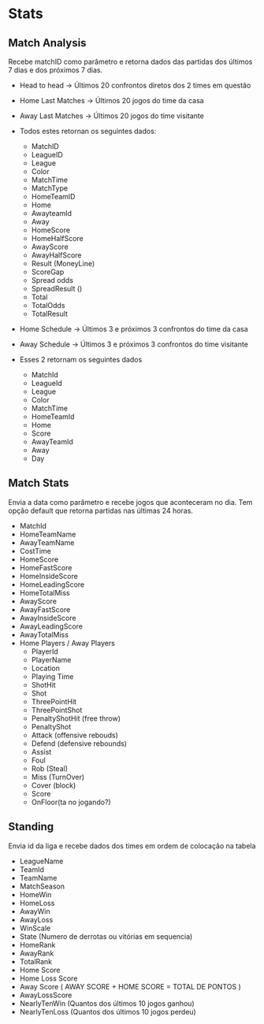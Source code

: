 # Stats

## Match Analysis

Recebe matchID como parâmetro e retorna dados das partidas dos últimos 7 dias e dos próximos 7 dias.

- Head to head -> Últimos 20 confrontos diretos dos 2 times em questão
- Home Last Matches -> Últimos 20 jogos do time da casa
- Away Last Matches -> Últimos 20 jogos do time visitante
- Todos estes retornan os seguintes dados:

  - MatchID
  - LeagueID
  - League
  - Color
  - MatchTime
  - MatchType
  - HomeTeamID
  - Home
  - AwayteamId
  - Away
  - HomeScore
  - HomeHalfScore
  - AwayScore
  - AwayHalfScore
  - Result (MoneyLine)
  - ScoreGap
  - Spread odds
  - SpreadResult ()
  - Total
  - TotalOdds
  - TotalResult

- Home Schedule -> Últimos 3 e próximos 3 confrontos do time da casa
- Away Schedule -> Últimos 3 e próximos 3 confrontos do time visitante
- Esses 2 retornam os seguintes dados
  - MatchId
  - LeagueId
  - League
  - Color
  - MatchTime
  - HomeTeamId
  - Home
  - Score
  - AwayTeamId
  - Away
  - Day

## Match Stats

Envia a data como parâmetro e recebe jogos que aconteceram no dia. Tem opção default que retorna partidas nas últimas 24 horas.

- MatchId
- HomeTeamName
- AwayTeamName
- CostTime
- HomeScore
- HomeFastScore
- HomeInsideScore
- HomeLeadingScore
- HomeTotalMiss
- AwayScore
- AwayFastScore
- AwayInsideScore
- AwayLeadingScore
- AwayTotalMiss
- Home Players / Away Players
  - PlayerId
  - PlayerName
  - Location
  - Playing Time
  - ShotHit
  - Shot
  - ThreePointHit
  - ThreePointShot
  - PenaltyShotHit (free throw)
  - PenaltyShot
  - Attack (offensive rebouds)
  - Defend (defensive rebounds)
  - Assist
  - Foul
  - Rob (Steal)
  - Miss (TurnOver)
  - Cover (block)
  - Score
  - OnFloor(ta no jogando?)

## Standing

Envia id da liga e recebe dados dos times em ordem de colocação na tabela

- LeagueName
- TeamId
- TeamName
- MatchSeason
- HomeWin
- HomeLoss
- AwayWin
- AwayLoss
- WinScale
- State (Numero de derrotas ou vitórias em sequencia)
- HomeRank
- AwayRank
- TotalRank
- Home Score
- Home Loss Score
- Away Score ( AWAY SCORE + HOME SCORE = TOTAL DE PONTOS )
- AwayLossScore
- NearlyTenWin (Quantos dos últimos 10 jogos ganhou)
- NearlyTenLoss (Quantos dos últimos 10 jogos perdeu)

